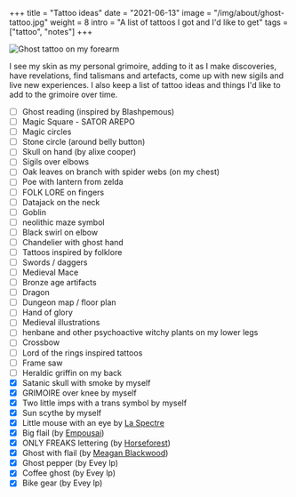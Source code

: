+++
title = "Tattoo ideas"
date = "2021-06-13"
image = "/img/about/ghost-tattoo.jpg"
weight = 8
intro = "A list of tattoos I got and I'd like to get"
tags = ["tattoo", "notes"]
+++

![Ghost tattoo on my forearm](/img/about/ghost-tattoo.jpg)

I see my skin as my personal grimoire, adding to it as I make discoveries, have revelations, find talismans and artefacts, come up with new sigils and live new experiences. I also keep a list of tattoo ideas and things I'd like to add to the grimoire over time.

<div class="checklist">

- [ ] Ghost reading (inspired by Blashpemous)
- [ ] Magic Square - SATOR AREPO
- [ ] Magic circles
- [ ] Stone circle (around belly button)
- [ ] Skull on hand (by alixe cooper)
- [ ] Sigils over elbows
- [ ] Oak leaves on branch with spider webs (on my chest)
- [ ] Poe with lantern from zelda
- [ ] FOLK LORE on fingers
- [ ] Datajack on the neck
- [ ] Goblin
- [ ] neolithic maze symbol
- [ ] Black swirl on elbow
- [ ] Chandelier with ghost hand
- [ ] Tattoos inspired by folklore
- [ ] Swords / daggers
- [ ] Medieval Mace
- [ ] Bronze age artifacts
- [ ] Dragon
- [ ] Dungeon map / floor plan
- [ ] Hand of glory
- [ ] Medieval illustrations
- [ ] henbane and other psychoactive witchy plants on my lower legs
- [ ] Crossbow
- [ ] Lord of the rings inspired tattoos
- [ ] Frame saw
- [ ] Heraldic griffin on my back
- [x] Satanic skull with smoke by myself
- [x] GRIMOIRE over knee by myself
- [x] Two little imps with a trans symbol by myself
- [x] Sun scythe by myself
- [x] Little mouse with an eye by [La Spectre](https://www.instagram.com/la.spectre/)
- [x] Big flail (by [Empousai](https://www.instagram.com/_empousai_/))
- [x] ONLY FREAKS lettering (by [Horseforest](https://www.instagram.com/horseforest/))
- [x] Ghost with flail (by [Meagan Blackwood](https://www.instagram.com/baroquebabetattoos/))
- [x] Ghost pepper (by Evey lp)
- [x] Coffee ghost (by Evey lp)
- [x] Bike gear (by Evey lp)

</div>
